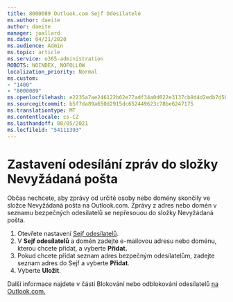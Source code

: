 ```yaml
---
title: 8000089 Outlook.com Sejf Odesílatelé
ms.author: daeite
author: daeite
manager: joallard
ms.date: 04/21/2020
ms.audience: Admin
ms.topic: article
ms.service: o365-administration
ROBOTS: NOINDEX, NOFOLLOW
localization_priority: Normal
ms.custom:
- "1400"
- "8000089"
ms.openlocfilehash: e2235a7ae246122b62e77adf34a0d022e3137cb8d4d2edb7d5b5db4d78bc42e9
ms.sourcegitcommit: b5f7da89a650d2915dc652449623c78be6247175
ms.translationtype: MT
ms.contentlocale: cs-CZ
ms.lasthandoff: 08/05/2021
ms.locfileid: "54111393"
---
```

# <a name="stop-messages-from-going-into-your-junk-email-folder"></a>Zastavení odesílání zpráv do složky Nevyžádaná pošta

Občas nechcete, aby zprávy od určité osoby nebo domény skončily ve složce Nevyžádaná pošta na Outlook.com. Zprávy z adres nebo domén v seznamu bezpečných odesílatelů se nepřesouou do složky Nevyžádaná pošta.

1. Otevřete nastavení [Sejf odesílatelů](https://go.microsoft.com/fwlink/?linkid=2035804).
2. V **Sejf odesílatelů** a domén zadejte e-mailovou adresu nebo doménu, kterou chcete přidat, a vyberte **Přidat.**
3. Pokud chcete přidat seznam adres bezpečným odesílatelům, zadejte  seznam adres do Sejf a vyberte **Přidat**.
4. Vyberte **Uložit**.

Další informace najdete v části Blokování nebo odblokování odesílatelů [na Outlook.com.](https://support.office.com/article/afba1c94-77bb-4f50-8b85-057cf52f4d5e?wt.mc_id=Office_Outlook_com_Alchemy)